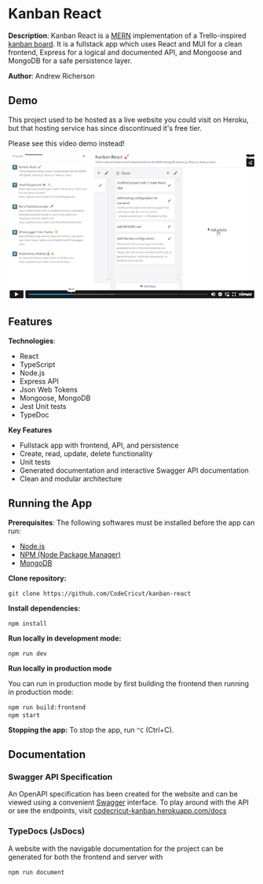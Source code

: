 # Kanban React

**Description**: Kanban React is a [MERN](https://www.geeksforgeeks.org/mern-stack/) implementation of a Trello-inspired [kanban board](https://en.wikipedia.org/wiki/Kanban_board). It is a fullstack app which uses React and MUI for a clean frontend, Express for a logical and documented API, and Mongoose and MongoDB for a safe persistence layer.

**Author**: Andrew Richerson

## Demo

This project used to be hosted as a live website you could visit on Heroku, but that hosting service has since discontinued it's free tier.

Please see this video demo instead!

[![vimeo screenshot](./275298807-b22a557c-f09d-48eb-939d-f40811f1baf8.png)](https://vimeo.com/874451380?share=copy)

## Features

**Technologies**:

-   React
-   TypeScript
-   Node.js
-   Express API
-   Json Web Tokens
-   Mongoose, MongoDB
-   Jest Unit tests
-   TypeDoc

**Key Features**

-   Fullstack app with frontend, API, and persistence
-   Create, read, update, delete functionality
-   Unit tests
-   Generated documentation and interactive Swagger API documentation
-   Clean and modular architecture

## Running the App

**Prerequisites**: The following softwares must be installed before the app can run:

-   [Node.js](https://nodejs.org/en/)
-   [NPM (Node Package Manager)](https://www.npmjs.com/)
-   [MongoDB](https://www.mongodb.com/)

**Clone repository:**

```
git clone https://github.com/CodeCricut/kanban-react
```

**Install dependencies:**

```
npm install
```

**Run locally in development mode:**

```
npm run dev
```

**Run locally in production mode**

You can run in production mode by first building the frontend then running in production mode:

```
npm run build:frontend
npm start
```

**Stopping the app:**
To stop the app, run `^C` (Ctrl+C).

## Documentation

### Swagger API Specification

An OpenAPI specification has been created for the website and can be viewed using a convenient
[Swagger](https://swagger.io/) interface. To play around with the API or see the endpoints,
visit [codecricut-kanban.herokuapp.com/docs](https://codecricut-kanban.herokuapp.com/docs/)

### TypeDocs (JsDocs)

A website with the navigable documentation for the project can be generated for both
the frontend and server with

```
npm run document
```
